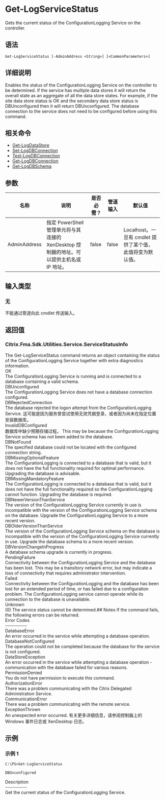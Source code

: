 # Get-LogServiceStatus

Gets the current status of the ConfigurationLogging Service on the controller.

## 语法

    Get-LogServiceStatus [-AdminAddress <String>] [<CommonParameters>]
    

## 详细说明

Enables the status of the ConfigurationLogging Service on the controller to be determined. If the service has multiple data stores it will return the overall state as an aggregate of all the data store states. For example, if the site data store status is OK and the secondary data store status is DBUnconfigured then it will return DBUnconfigured. The database connection to the service does not need to be configured before using this command.

## 相关命令

- [Get-LogDataStore](Get-LogDataStore.html)
- [Set-LogDBConnection](Set-LogDBConnection.html)
- [Test-LogDBConnection](Test-LogDBConnection.html)
- [Get-LogDBConnection](Get-LogDBConnection.html)
- [Get-LogDBSchema](Get-LogDBSchema.html)

## 参数

| 名称           | 说明                                                         | 是否必需？ | 管道输入  | 默认值                                   |
| ------------ | ---------------------------------------------------------- | ----- | ----- | ------------------------------------- |
| AdminAddress | 指定 PowerShell 管理单元将与其连接的 XenDesktop 控制器的地址。可以提供主机名或 IP 地址。 | false | false | Localhost。一旦有 cmdlet 提供了某个值，此值将变为默认值。 |

## 输入类型

### 无

不能通过管道向此 cmdlet 传送输入。

## 返回值

### Citrix.Fma.Sdk.Utilities.Service.ServiceStatusInfo

The Get-LogServiceStatus command returns an object containing the status of the ConfigurationLogging Service together with extra diagnostics information.  
OK  
The ConfigurationLogging Service is running and is connected to a database containing a valid schema.  
DBUnconfigured  
The ConfigurationLogging Service does not have a database connection configured.  
DBRejectedConnection  
The database rejected the logon attempt from the ConfigurationLogging Service. 这可能是因为服务曾尝试使用无效凭据登录，或者因为尚未在指定位置安装数据库。  
InvalidDBConfigured  
数据库中缺少预期存储过程。 This may be because the ConfigurationLogging Service schema has not been added to the database.  
DBNotFound  
The specified database could not be located with the configured connection string.  
DBMissingOptionalFeature  
The ConfigurationLogging is connected to a database that is valid, but it does not have the full functionality required for optimal performance. Upgrading the database is advisable.  
DBMissingMandatoryFeature  
The ConfigurationLogging is connected to a database that is valid, but it does not have the full functionality required so the ConfigurationLogging cannot function. Upgrading the database is required.  
DBNewerVersionThanService  
The version of the ConfigurationLogging Service currently in use is incompatible with the version of the ConfigurationLogging Service schema on the database. Upgrade the ConfigurationLogging Service to a more recent version.  
DBOlderVersionThanService  
The version of the ConfigurationLogging Service schema on the database is incompatible with the version of the ConfigurationLogging Service currently in use. Upgrade the database schema to a more recent version.  
DBVersionChangeInProgress  
A database schema upgrade is currently in progress.  
PendingFailure  
Connectivity between the ConfigurationLogging Service and the database has been lost. This may be a transitory network error, but may indicate a loss of connectivity that requires administrator intervention.  
Failed  
Connectivity between the ConfigurationLogging and the database has been lost for an extended period of time, or has failed due to a configuration problem. The ConfigurationLogging service cannot operate while its connection to the database is unavailable.  
Unknown  
(0) The service status cannot be determined.## Notes If the command fails, the following errors can be returned.  
Error Codes  
\---\---\-----  
DatabaseError  
An error occurred in the service while attempting a database operation.  
DatabaseNotConfigured  
The operation could not be completed because the database for the service is not configured.  
DataStoreException  
An error occurred in the service while attempting a database operation - communication with the database failed for various reasons.  
PermissionDenied  
You do not have permission to execute this command.  
AuthorizationError  
There was a problem communicating with the Citrix Delegated Administration Service.  
CommunicationError  
There was a problem communicating with the remote service.  
ExceptionThrown  
An unexpected error occurred. 有关更多详细信息，请参阅控制器上的 Windows 事件日志或 XenDesktop 日志。

## 示例

### 示例 1

    C:\PS>Get-LogServiceStatus
    
    DBUnconfigured
    

Description  
\---\---\-----  
Get the current status of the ConfigurationLogging Service.